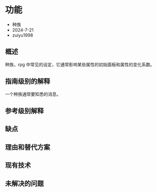# 功能

- 种族
- 2024-7-21
- zuiyu1998

## 概述

种族，rpg 中常见的设定，它通常影响某些属性的初始面板和属性的变化系数。

## 指南级别的解释

一个种族通常要知悉的消息。

## 参考级别解释

## 缺点

## 理由和替代方案

## 现有技术

## 未解决的问题
